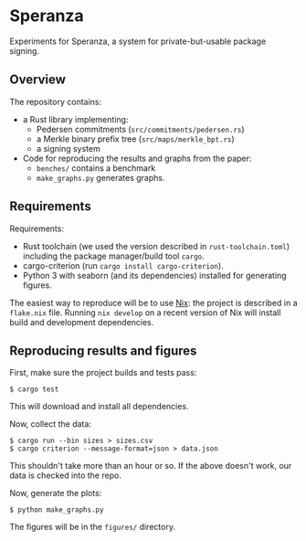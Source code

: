 # Speranza

Experiments for Speranza, a system for private-but-usable package signing.

## Overview

The repository contains:

- a Rust library implementing:
  - Pedersen commitments (`src/commitments/pedersen.rs`)
  - a Merkle binary prefix tree (`src/maps/merkle_bpt.rs`)
  - a signing system
- Code for reproducing the results and graphs from the paper:
  - `benches/` contains a benchmark
  - `make_graphs.py` generates graphs.

## Requirements

Requirements:

- Rust toolchain (we used the version described in `rust-toolchain.toml`)
  including the package manager/build tool `cargo`.
- cargo-criterion (run `cargo install cargo-criterion`).
- Python 3 with seaborn (and its dependencies) installed for generating figures.

The easiest way to reproduce will be to use [Nix]: the project is described in a
`flake.nix` file. Running `nix develop` on a recent version of Nix will install
build and development dependencies.

[Nix]: https://nixos.org/
[cargo-criterion]: https://github.com/bheisler/cargo-criterion


## Reproducing results and figures

First, make sure the project builds and tests pass:

```shell
$ cargo test
```

This will download and install all dependencies.

Now, collect the data:

```shell
$ cargo run --bin sizes > sizes.csv
$ cargo criterion --message-format=json > data.json
```

This shouldn't take more than an hour or so. If the above doesn't work, our data
is checked into the repo.

Now, generate the plots:

```shell
$ python make_graphs.py
```

The figures will be in the `figures/` directory.
